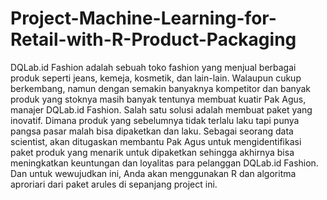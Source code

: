 # Project-Machine-Learning-for-Retail-with-R-Product-Packaging
DQLab.id Fashion adalah sebuah toko fashion yang menjual berbagai produk seperti jeans, kemeja, kosmetik, dan lain-lain. Walaupun cukup berkembang, namun dengan semakin banyaknya kompetitor dan banyak produk yang stoknya masih banyak tentunya membuat kuatir Pak Agus, manajer DQLab.id Fashion.  Salah satu solusi adalah membuat paket yang inovatif. Dimana produk yang sebelumnya tidak terlalu laku tapi punya pangsa pasar malah bisa dipaketkan dan laku.  Sebagai seorang data scientist, akan ditugaskan membantu Pak Agus untuk mengidentifikasi paket produk yang menarik untuk dipaketkan sehingga akhirnya bisa meningkatkan keuntungan dan loyalitas para pelanggan DQLab.id Fashion. Dan untuk wewujudkan ini, Anda akan menggunakan R dan algoritma aproriari dari paket arules di sepanjang project ini.
